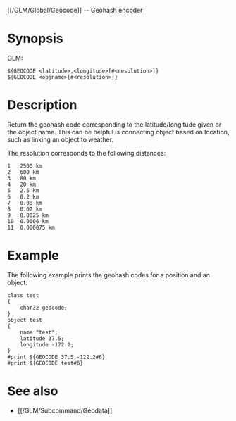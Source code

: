 [[/GLM/Global/Geocode]] -- Geohash encoder

# Synopsis

GLM:

~~~
${GEOCODE <latitude>,<longitude>[#<resolution>]}
${GEOCODE <objname>[#<resolution>]}
~~~

# Description

Return the geohash code corresponding to the latitude/longitude given or the object name. This can be helpful is connecting object based on location, such as linking an object to weather.

The resolution corresponds to the following distances:

    1   2500 km
    2   600 km
    3   80 km
    4   20 km
    5   2.5 km
    6   0.2 km
    7   0.08 km
    8   0.02 km
    9   0.0025 km
    10  0.0006 km
    11  0.000075 km

# Example

The following example prints the geohash codes for a position and an object:

~~~
class test
{
    char32 geocode;
}
object test
{
    name "test";
    latitude 37.5;
    longitude -122.2;
}
#print ${GEOCODE 37.5,-122.2#6}
#print ${GEOCODE test#6}
~~~

# See also

* [[/GLM/Subcommand/Geodata]]
